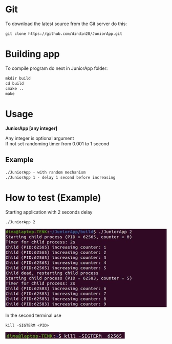 # Git
To download the latest source from the Git server do this:

    git clone https://github.com/dindin28/JuniorApp.git

# Building app
To compile program do next in JuniorApp folder:

    mkdir build
    cd build
    cmake ..
    make

# Usage

**JuniorApp [any integer]** 

Any integer is optional argument  
If not set randoming timer from 0.001 to 1 second

## Example
    ./JuniorApp - with random mechanism
    ./JuniorApp 1 - delay 1 second before increasing

# How to test (Example)
Starting application with 2 seconds delay

    ./JuniorApp 2

![first_terminal_image](https://github.com/dindin28/JuniorApp/blob/bfa8903ff0ef9cdd8d8b34e757a4168100845ec6/readme_files/first_terminal.jpg)

In the second terminal use

    kill -SIGTERM <PID>

![second_terminal_image](https://github.com/dindin28/JuniorApp/blob/bfa8903ff0ef9cdd8d8b34e757a4168100845ec6/readme_files/second_terminal.jpg)